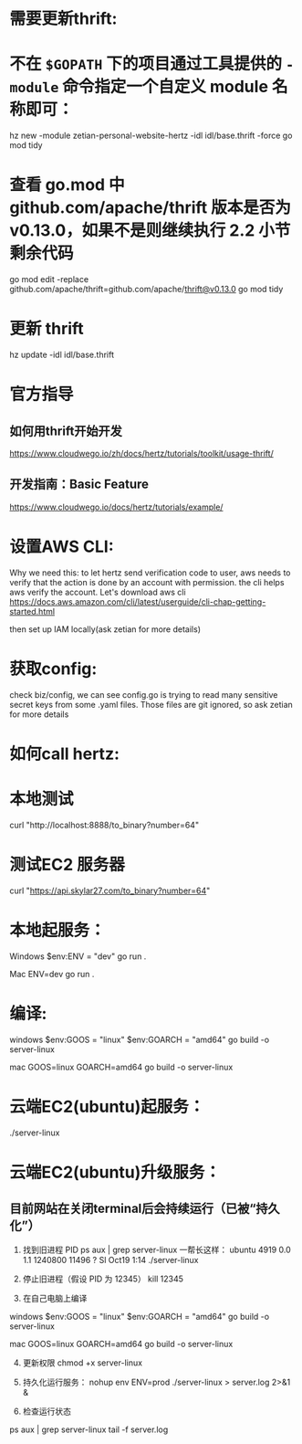 # 需要更新thrift: 
# 不在 `$GOPATH` 下的项目通过工具提供的 `-module` 命令指定一个自定义 module 名称即可：
hz new -module zetian-personal-website-hertz -idl idl/base.thrift -force
go mod tidy
# 查看 go.mod 中 github.com/apache/thrift 版本是否为 v0.13.0，如果不是则继续执行 2.2 小节剩余代码
go mod edit -replace github.com/apache/thrift=github.com/apache/thrift@v0.13.0
go mod tidy
# 更新 thrift
hz update -idl idl/base.thrift



# 官方指导
## 如何用thrift开始开发
https://www.cloudwego.io/zh/docs/hertz/tutorials/toolkit/usage-thrift/
## 开发指南：Basic Feature
https://www.cloudwego.io/docs/hertz/tutorials/example/


# 设置AWS CLI:

Why we need this: 
to let hertz send verification code to user, aws needs to verify that the action is done by an account with permission.
the cli helps aws verify the account.
Let's download aws cli
https://docs.aws.amazon.com/cli/latest/userguide/cli-chap-getting-started.html

then set up IAM locally(ask zetian for more details)

# 获取config:
check biz/config, we can see config.go is trying to read many sensitive secret keys from some .yaml files.
Those files are git ignored, so ask zetian for more details

# 如何call hertz:
# 本地测试
curl "http://localhost:8888/to_binary?number=64"
# 测试EC2 服务器
curl "https://api.skylar27.com/to_binary?number=64"


# 本地起服务：

Windows
$env:ENV = "dev"
go run .

Mac
ENV=dev go run .


# 编译:

windows
$env:GOOS = "linux"
$env:GOARCH = "amd64"
go build -o server-linux

mac
GOOS=linux GOARCH=amd64 go build -o server-linux


# 云端EC2(ubuntu)起服务：
./server-linux


# 云端EC2(ubuntu)升级服务：
## 目前网站在关闭terminal后会持续运行（已被“持久化”）

1. 找到旧进程 PID
ps aux | grep server-linux
一帮长这样：
ubuntu      4919  0.0  1.1 1240800 11496 ?       Sl   Oct19   1:14 ./server-linux


2. 停止旧进程（假设 PID 为 12345）
kill 12345

3. 在自己电脑上编译

windows
$env:GOOS = "linux"
$env:GOARCH = "amd64"
go build -o server-linux

mac
GOOS=linux GOARCH=amd64 go build -o server-linux


4. 更新权限
chmod +x server-linux

5. 持久化运行服务：
nohup env ENV=prod ./server-linux > server.log 2>&1 &

6. 检查运行状态

ps aux | grep server-linux
tail -f server.log


